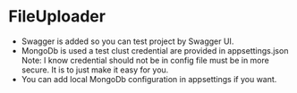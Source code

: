 # FileUploader
* Swagger is added so you can test project by Swagger UI.
* MongoDb is used a test clust credential are provided in appsettings.json Note: I know credential should not be in config file must be in more secure. It is to just make it easy for you.
* You can add local MongoDb configuration in appsettings if you want.


